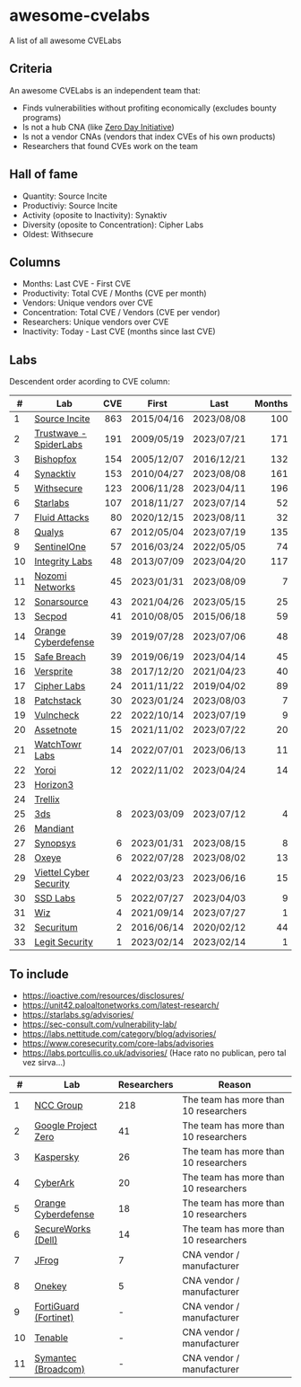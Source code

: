 # awesome-cvelabs

A list of all awesome CVELabs

## Criteria

An awesome CVELabs is an independent team that:

* Finds vulnerabilities without profiting economically (excludes bounty programs)
* Is not a hub CNA (like [Zero Day Initiative](https://www.zerodayinitiative.com/))
* Is not a vendor CNAs (vendors that index CVEs of his own products)
* Researchers that found CVEs work on the team

## Hall of fame

* Quantity: Source Incite
* Productiviy: Source Incite
* Activity (oposite to Inactivity): Synaktiv
* Diversity (oposite to Concentration): Cipher Labs
* Oldest: Withsecure

## Columns

* Months: Last CVE - First CVE
* Productivity: Total CVE / Months (CVE per month)
* Vendors: Unique vendors over CVE 
* Concentration: Total CVE / Vendors (CVE per vendor)
* Researchers: Unique vendors over CVE
* Inactivity: Today - Last CVE (months since last CVE)

## Labs

Descendent order acording to CVE column:

| #  | Lab                                                | CVE | First       | Last       | Months | Productivity | Vendors | Concentration | Inactivity |
|----|----------------------------------------------------| ---: |------------|------------| ----: | ----: | ----: | ----: | ----: |
| 1  | [Source Incite](https://srcincite.io/advisories/) |  863   | 2015/04/16  | 2023/08/08 |   100  |   8.6                      |   65    |  13.2         |   0        |
| 2  | [Trustwave - SpiderLabs](https://www.trustwave.com/en-us/resources/security-resources/security-advisories/) | 191   | 2009/05/19  | 2023/07/21 |  171   |   1.1                     |   63    |    -            |   -          |
| 3  | [Bishopfox](https://bishopfox.com/blog/advisories) |  154   | 2005/12/07  | 2016/12/21 |   132  |   1.2                      |   44    |  3.5         |   72       |
| 4  | [Synacktiv](https://www.synacktiv.com/en/advisories) | 153   | 2010/04/27  | 2023/08/08 |  161   |   0.9                      |   52    |   2.9          |   0        |
| 5  | [Withsecure](https://labs.withsecure.com/advisories/) |  123 | 2006/11/28  | 2023/04/11 |  196  |   0.6                      |   73    |   1.7          |   4        |
| 6  | [Starlabs](https://starlabs.sg/advisories)       | 107   | 2018/11/27  | 2023/07/14 |   52  |   2.0                      |   24    |  4.4         |   1        |
| 7  | [Fluid Attacks](https://fluidattacks.com/advisories/) | 80    | 2020/12/15  | 2023/08/11 |    32   |   2.5                      |   53    |    -            |   -          |
| 8  | [Qualys](https://www.qualys.com/research/security-advisories/) | 67    | 2012/05/04  | 2023/07/19 |  135   |   0.5                      |   41    |    -            |   -          |
| 9  | [SentinelOne](https://www.sentinelone.com/labs/our-cves/) | 57    | 2016/03/24  | 2022/05/05 |    74   |   0.8                      |   25    |    -            |   -          |
| 10 | [Integrity Labs](https://labs.integrity.pt/advisories/) | 48    | 2013/07/09  | 2023/04/20 |  117   |   0.4                      |   37    |   1.3          |   5        |
| 11 | [Nozomi Networks](https://www.nozominetworks.com/labs/vulnerability-advisories/) | 45    | 2023/01/31  | 2023/08/09 |    7   |   6.4                      |    8    |   5.6          |   0        |
| 12 | [Sonarsource](https://www.sonarsource.com/)      | 43    | 2021/04/26  | 2023/05/15 |    25  |   1.7                      |    -    |    -            |   -          |
| 13 | [Secpod](https://www.secpod.com/)                 | 41    | 2010/08/05  | 2015/06/18 |    59  |   0.7                      |    -    |    -            |   -          |
| 14 | [Orange Cyberdefense](https://www.orangecyberdefense.com) | 39    | 2019/07/28  | 2023/07/06 |    48  |   0.8                      |   29    |    -            |   -          |
| 15 | [Safe Breach](https://www.safebreach.com/cve-discoveries/) | 39 | 2019/06/19  | 2023/04/14 |    45  |   0.9                      |   25    |   1.6          |   4        |
| 16 | [Versprite](https://versprite.com/)               | 38    | 2017/12/20  | 2021/04/23 |    40  |   0.9                      |   29    |    -            |   -          |
| 17 | [Cipher Labs](https://labs.cipher.com/projects/vulnerability-research/index.html) | 24    | 2011/11/22  | 2019/04/02 |    89  |   0.3                      |   18    |   1.3          |   52       |
| 18 | [Patchstack](https://patchstack.com/)             | 30    | 2023/01/24  | 2023/08/03 |     7   |   4.3                      |    -    |    -            |   -          |
| 19 | [Vulncheck](https://vulncheck.com/)              | 22    | 2022/10/14  | 2023/07/19 |     9   |   2.4                      |   16    |    -            |   -          |
| 20 | [Assetnote](https://www.assetnote.io/)            | 15    | 2021/11/02  | 2023/07/22 |    20  |   0.7                      |   14    |    -            |   -          |
| 21 | [WatchTowr Labs](https://labs.watchtowr.com/)     | 14    | 2022/07/01  | 2023/06/13 |    11  |   1.3                      |   10    |   1.4          |   2        |
| 22 | [Yoroi](https://yoroi.company/research/)          | 12    | 2022/11/02  | 2023/04/24 |    14  |   0.8                      |    3    |    -            |   -          |
| 23 | [Horizon3](https://www.horizon3.ai/)             |       |             |            |        |                          |         |    -            |   -          |
| 24 | [Trellix](https://www.trellix.com/)              |       |             |            |        |                          |         |    -            |   -          |
| 25 | [3ds](https://www.3ds.com/vulnerability/advisories) |   8   | 2023/03/09  | 2023/07/12 |     4   |   2.0                      |    4    |   2.0          |   1        |
| 26 | [Mandiant](https://www.mandiant.com/)            |       |             |            |        |                          |         |    -            |   -          |
| 27 | [Synopsys](https://www.synopsys.com/blogs/software-security/tag/cybersecurity-research-center/) |   6   | 2023/01/31  | 2023/08/15 |     8   |   0.9                      |    5    |    -            |   -          |
| 28 | [Oxeye](https://www.oxeye.io/resources-category/research) |   6   | 2022/07/28  | 2023/08/02 |    13  |   0.7                      |    4    |    -            |   -          |
| 29 | [Viettel Cyber Security](https://blog.viettelcybersecurity.com/tag/researches/) |  4   | 2022/03/23  | 2023/06/16 |    15  |   0.3                      |    4    |    -            |   -          |
| 30 | [SSD Labs](https://ssd-disclosure.com/advisories/) |  5   | 2022/07/27  | 2023/04/03 |     9   |   0.3                      |    3    |    -            |   -          |
| 31 | [Wiz](https://www.wiz.io/blog/tag/research)      |  4   | 2021/09/14  | 2023/07/27 |     1   |   2.0                      |    2    |    -            |   -          |
| 32 | [Securitum](https://research.securitum.com/)     |  2   | 2016/06/14  | 2020/02/12 |    44  |   0.1                      |    2    |    -            |   -          |
| 33 | [Legit Security](https://www.legitsecurity.com/) |  1   | 2023/02/14  | 2023/02/14 |     1   |   1.0                      |    1    |    -            |   -          |

## To include

* https://ioactive.com/resources/disclosures/
* https://unit42.paloaltonetworks.com/latest-research/
* https://starlabs.sg/advisories/
* https://sec-consult.com/vulnerability-lab/
* https://labs.nettitude.com/category/blog/advisories/
* https://www.coresecurity.com/core-labs/advisories
* https://labs.portcullis.co.uk/advisories/ (Hace rato no publican, pero tal vez sirva...)

| #  | Lab                                                   | Researchers | Reason                                |
|----|-------------------------------------------------------|-------------|---------------------------------------|
| 1  | [NCC Group](https://research.nccgroup.com/category/technical-advisories/) | 218         | The team has more than 10 researchers |
| 2  | [Google Project Zero](https://googleprojectzero.blogspot.com/)                    | 41          | The team has more than 10 researchers |
| 3  | [Kaspersky](https://www.kaspersky.com/about/team/great)                            | 26          | The team has more than 10 researchers |
| 4  | [CyberArk](https://labs.cyberark.com/cyberark-labs-security-advisories/)            | 20          | The team has more than 10 researchers |
| 5  | [Orange Cyberdefense](https://www.orangecyberdefense.com)                          | 18          | The team has more than 10 researchers |
| 6  | [SecureWorks (Dell)](https://www.secureworks.com/research/#resource-type=Advisory)  | 14          | The team has more than 10 researchers |
| 7  | [JFrog](https://research.jfrog.com/)                                               | 7           | CNA vendor / manufacturer            |
| 8  | [Onekey](https://onekey.com/research/)                                             | 5           | CNA vendor / manufacturer            |
| 9  | [FortiGuard (Fortinet)](https://www.fortiguard.com/zeroday)                        | -           | CNA vendor / manufacturer            |
| 10 | [Tenable](https://www.tenable.com/security/research)                               | -           | CNA vendor / manufacturer            |
| 11 | [Symantec (Broadcom)](https://support.broadcom.com/web/ecx/security-advisory)      | -           | CNA vendor / manufacturer            |
